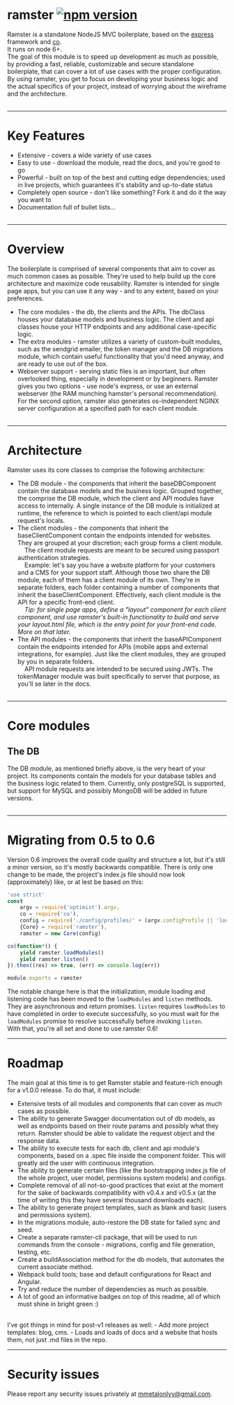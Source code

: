 ramster [![npm version](https://badge.fury.io/js/ramster.svg)](https://badge.fury.io/js/ramster)
==
Ramster is a standalone NodeJS MVC boilerplate, based on the <a href="https://github.com/expressjs/express">express</a> framework and <a href="https://github.com/tj/co">co</a>.<br/> It runs on node 6+.<br/>
The goal of this module is to speed up development as much as possible, by providing a fast, reliable, customizable and secure standalone boilerplate, that can cover a lot of use cases with the proper configuration. By using ramster, you get to focus on developing your business logic and the actual specifics of your project, instead of worrying about the wireframe and the architecture.<br><br>


___
Key Features
==
* Extensive - covers a wide variety of use cases
* Easy to use - download the module, read the docs, and you're good to go
* Powerful - built on top of the best and cutting edge dependencies; used in live projects, which guarantees it's stability and up-to-date status
* Completely open source - don't like something? Fork it and do it the way you want to
* Documentation full of bullet lists...<br><br>


___
Overview
==
The boilerplate is comprised of several components that aim to cover as much common cases as possible. They're used to help build up the core architecture and maximize code reusability. Ramster is intended for single page apps, but you can use it any way - and to any extent, based on your preferences.
* The core modules - the db, the clients and the APIs. The dbClass houses your database models and business logic. The client and api classes house your HTTP endpoints and any additional case-specific logic.
* The extra modules - ramster utilizes a variety of custom-built modules, such as the sendgrid emailer, the token manager and the DB migrations module, which contain useful functionality that you'd need anyway, and are ready to use out of the box.
* Webserver support - serving static files is an important, but often overlooked thing, especially in development or by beginners. Ramster gives you two options - use node's express, or use an external webserver (the RAM munching hamster's personal recommendation). For the second option, ramster also generates os-independent NGINX server configuration at a specified path for each client module.<br><br>


___
Architecture
==
Ramster uses its core classes to comprise the following architecture:
* The DB module - the components that inherit the baseDBComponent contain the database models and the business logic. Grouped together, the comprise the DB module, which the client and API modules have access to internally. A single instance of the DB module is initialized at runtime, the reference to which is pointed to each client/api module request's locals.
* The client modules - the components that inherit the baseClientComponent contain the endpoints intended for websites. They are grouped at your discretion; each group forms a client module.<br/>
&nbsp;&nbsp;&nbsp;&nbsp;The client module requests are meant to be secured using passport authentication strategies.<br/>
&nbsp;&nbsp;&nbsp;&nbsp;Example: let's say you have a website platform for your customers and a CMS for your support staff. Although those two share the DB module, each of them has a client module of its own. They're in separate folders, each folder containing a number of components that inherit the baseClientComponent. Effectively, each client module is the API for a specific front-end client.<br/>
&nbsp;&nbsp;&nbsp;&nbsp;<i>Tip: for single page apps, define a "layout" component for each client component, and use ramster's built-in functionality to build and serve your layout.html file, which is the entry point for your front-end code. More on that later.</i>
* The API modules - the components that inherit the baseAPIComponent contain the endpoints intended for APIs (mobile apps and external integrations, for example). Just like the client modules, they are grouped by you in separate folders.<br/>
&nbsp;&nbsp;&nbsp;&nbsp;API module requests are intended to be secured using JWTs. The tokenManager module was built specifically to server that purpose, as you'll se later in the docs.<br><br>


___
Core modules
==

The DB
--
The DB module, as mentioned briefly above, is the very heart of your project. Its components contain the models for your database tables and the business logic related to them. Currently, only postgreSQL is supported, but support for MySQL and possibly MongoDB will be added in future versions.<br><br>


___
Migrating from 0.5 to 0.6
==
Version 0.6 improves the overall code quality and structure a lot, but it's still a minor version, so it's mostly backwards compatible. There is only one change to be made, the project's index.js file should now look (approximately) like, or at lest be based on this:<br/>
```javascript
'use strict'
const
	argv = require('optimist').argv,
	co = require('co'),
	config = require('./config/profiles/' + (argv.configProfile || 'local')),
	{Core} = require('ramster'),
	ramster = new Core(config)

co(function*() {
	yield ramster.loadModules()
	yield ramster.listen()
}).then((res) => true, (err) => console.log(err))

module.exports = ramster

```
The notable change here is that the initialization, module loading and listening code has been moved to the `loadModules` and `listen` methods. They are asynchronous and return promises. `listen` requires `loadModules` to have completed in order to execute successfully, so you must wait for the `loadModules` promise to resolve successfully before invoking `listen`.<br/>
With that, you're all set and done to use ramster 0.6!


___
Roadmap
==
The main goal at this time is to get Ramster stable and feature-rich enough for a v1.0.0 release. To do that, it must include:
- Extensive tests of all modules and components that can cover as much cases as possible.
- The ability to generate Swagger documentation out of db models, as well as endpoints based on their route params and possibly what they return. Ramster should be able to validate the request object and the response data.
- The ability to execute tests for each db, client and api module's components, based on a .spec file inside the component folder. This will greatly aid the user with continuous integration.
- The ability to generate certain files (like the bootstrapping index.js file of the whole project, user model, permissions system models) and configs.
- Complete removal of all not-so-good practices that exist at the moment for the sake of backwards compatibility with v0.4.x and v0.5.x (at the time of writing this they have several thousand downloads each).
- The ability to generate project templates, such as blank and basic (users and permissions system).
- In the migrations module, auto-restore the DB state for failed sync and seed.
- Create a separate ramster-cli package, that will be used to run commands from the console - migrations, config and file generation, testing, etc.
- Create a buildAssociation method for the db models, that automates the current associate method.
- Webpack build tools; base and default configurations for React and Angular.
- Try and reduce the number of dependencies as much as possible.
- A lot of good an informative badges on top of this readme, all of which must shine in bright green :)
<br/>
I've got things in mind for post-v1 releases as well:
- Add more project templates: blog, cms.
- Loads and loads of docs and a website that hosts them, not just .md files in the repo.


___
Security issues
==
Please report any security issues privately at mmetalonlyy@gmail.com.
